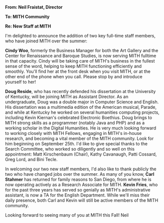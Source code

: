 **From: Neil Fraistat, Director**

**To: MITH Community**

**Re: New Staff at MITH**

I'm delighted to announce the addition of two key full-time staff members, who have joined MITH over the summer:

**Cindy Woo**, formerly the Business Manager for both the Art Gallery and the Center for Renaissance and Baroque Studies, is now serving MITH fulltime in that capacity. Cindy will be taking care of MITH's business in the fullest sense of the word, helping to keep MITH functioning efficiently and smoothly. You'll find her at the front desk when you visit MITH, or at the other end of the phone when you call. Please stop by and introduce yourself to her!

**Doug Reside**, who has recently defended his dissertation at the University of Kentucky, will be joining MITH as Assistant Director. As an undergraduate, Doug was a double major in Computer Science and English. His dissertation was a multimedia edition of the American musical, Parade, and while at Kentucky he worked on several humanities computing projects, including Kevin Kiernan's celebrated Electronic Boethius. Doug brings to MITH strong skills as a programmer (notably Java and PHP) and as a working scholar in the Digital Humanities. He is very much looking forward to working closely with MITH Fellows, engaging in MITH's in-house research, and becoming a vital member of the MITH community. Look for him beginning on September 25th. I'd like to give special thanks to the Search Committee, who worked so diligently and so well on this appointment: Matt Kirschenbaum (Chair), Kathy Cavanaugh, Patti Cossard, Greg Lord, and Bini Tecle.

In welcoming our two new staff members, I'd also like to thank publicly the two who have changed jobs over the summer. As many of you know, **Carl Stahmer** has returned for family reasons to San Diego, from where he is now operating actively as a Research Associate for MITH. **Kevin Fries**, who for the past three years has served so genially as MITH's administrative assistant, is now a TA for the English Department. While we'll miss their daily presence, both Carl and Kevin will still be active members of the MITH community.

Looking forward to seeing many of you at MITH this Fall! Neil